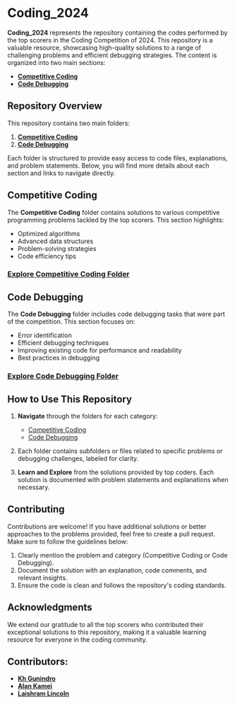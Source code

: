 # Coding_2024

**Coding_2024** represents the repository containing the codes performed by the top scorers in the Coding Competition of 2024. This repository is a valuable resource, showcasing high-quality solutions to a range of challenging problems and efficient debugging strategies. The content is organized into two main sections:

- **[Competitive Coding](competitive-coding-questions)**
- **[Code Debugging](code-debugging-questions)**

## Repository Overview

This repository contains two main folders:

1. [**Competitive Coding**](competitive-coding-questions)
2. [**Code Debugging**](code-debugging-questions)

Each folder is structured to provide easy access to code files, explanations, and problem statements. Below, you will find more details about each section and links to navigate directly.

## Competitive Coding

The **Competitive Coding** folder contains solutions to various competitive programming problems tackled by the top scorers. This section highlights:

- Optimized algorithms
- Advanced data structures
- Problem-solving strategies
- Code efficiency tips

### [Explore Competitive Coding Folder](competitive-coding-questions)

## Code Debugging

The **Code Debugging** folder includes code debugging tasks that were part of the competition. This section focuses on:

- Error identification
- Efficient debugging techniques
- Improving existing code for performance and readability
- Best practices in debugging

### [Explore Code Debugging Folder](code-debugging-questions)

## How to Use This Repository

1. **Navigate** through the folders for each category:
   - [Competitive Coding](competitive-coding-questions)
   - [Code Debugging](code-debugging-questions)

2. Each folder contains subfolders or files related to specific problems or debugging challenges, labeled for clarity.

3. **Learn and Explore** from the solutions provided by top coders. Each solution is documented with problem statements and explanations when necessary.

## Contributing

Contributions are welcome! If you have additional solutions or better approaches to the problems provided, feel free to create a pull request. Make sure to follow the guidelines below:

1. Clearly mention the problem and category (Competitive Coding or Code Debugging).
2. Document the solution with an explanation, code comments, and relevant insights.
3. Ensure the code is clean and follows the repository's coding standards.

## Acknowledgments

We extend our gratitude to all the top scorers who contributed their exceptional solutions to this repository, making it a valuable learning resource for everyone in the coding community.

## Contributors:

- **[Kh Gunindro](https://github.com/KhGunindro)**
- **[Alan Kamei](https://github.com/alankamei)**
- **[Laishram Lincoln](https://github.com/Lincoln-Laishram)**